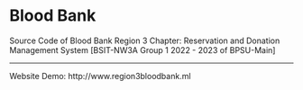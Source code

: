 # Blood Bank
Source Code of
Blood Bank Region 3 Chapter: Reservation and Donation Management System
[BSIT-NW3A Group 1 2022 - 2023 of BPSU-Main] <br>
<hr>
Website Demo:
http://www.region3bloodbank.ml
<br>
